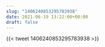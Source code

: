 ```yaml
---
slug: "1406240853295783938"
date: 2021-06-19 13:22:00+00:00
draft: false
---
```


{{< tweet 1406240853295783938 >}}
